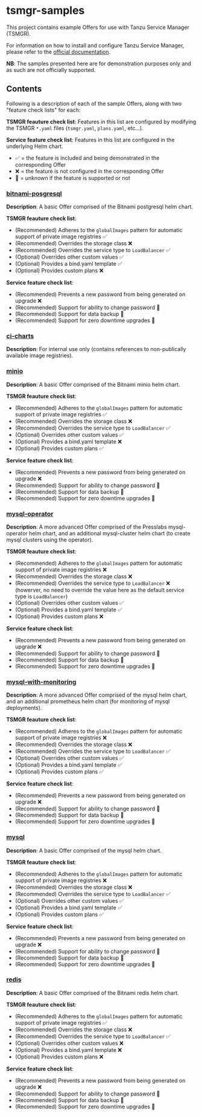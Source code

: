 # tsmgr-samples

This project contains example Offers for use with Tanzu Service Manager (TSMGR).

For information on how to install and configure Tanzu Service Manager, please refer to the [official documentation](https://docs.pivotal.io/tanzu-service-manager).

**NB**: The samples presented here are for demonstration purposes only and as such are not officially supported.

## Contents

Following is a description of each of the sample Offers, along with two "feature check lists" for each:

**TSMGR feauture check list**: Features in this list are configured by modifying the TSMGR `*.yaml` files (`tsmgr.yaml`, `plans.yaml`, etc...).

**Service feature check list**: Features in this list are configured in the underlying Helm chart.

* ✅  = the feature is included and being demonstrated in the corresponding Offer
* ❌  = the feature is not configured in the corresponding Offer
* 🤔  = unknown if the feature is supported or not

### [bitnami-posgresql](/bitnami-posgresql) 

**Description**: A basic Offer comprised of the Bitnami postgresql helm chart.

**TSMGR feauture check list**:
  * (Recommended) Adheres to the `globalImages` pattern for automatic support of private image registries ✅
  * (Recommended) Overrides the storage class ❌
  * (Recommended) Overrides the service type to `LoadBalancer` ✅
  * (Optional) Overrides other custom values ✅
  * (Optional) Provides a bind.yaml template ✅
  * (Optional) Provides custom plans ❌

**Service feature check list**:
  * (Recommended) Prevents a new password from being generated on upgrade ❌
  * (Recommended) Support for ability to change password 🤔
  * (Recommended) Support for data backup 🤔
  * (Recommended) Support for zero downtime upgrades 🤔

### [ci-charts](/ci-charts) 

**Description**: For internal use only (contains references to non-publically available image registries).

### [minio](/minio) 

**Description**: A basic Offer comprised of the Bitnami minio helm chart.

**TSMGR feauture check list**:
  * (Recommended) Adheres to the `globalImages` pattern for automatic support of private image registries ✅
  * (Recommended) Overrides the storage class ❌
  * (Recommended) Overrides the service type to `LoadBalancer` ✅
  * (Optional) Overrides other custom values ✅
  * (Optional) Provides a bind.yaml template ❌
  * (Optional) Provides custom plans ✅

**Service feature check list**:
  * (Recommended) Prevents a new password from being generated on upgrade ❌
  * (Recommended) Support for ability to change password 🤔
  * (Recommended) Support for data backup 🤔
  * (Recommended) Support for zero downtime upgrades 🤔

### [mysql-operator](/mysql-operator) 

**Description**: A more advanced Offer comprised of the Presslabs mysql-operator helm chart, and an additional mysql-cluster helm chart (to create mysql clusters using the operator).

**TSMGR feauture check list**:
  * (Recommended) Adheres to the `globalImages` pattern for automatic support of private image registries ❌
  * (Recommended) Overrides the storage class ❌
  * (Recommended) Overrides the service type to `LoadBalancer` ❌ (howerver, no need to override the value here as the default service type is `LoadBalancer`)
  * (Optional) Overrides other custom values ✅
  * (Optional) Provides a bind.yaml template ✅
  * (Optional) Provides custom plans ❌

**Service feature check list**:
  * (Recommended) Prevents a new password from being generated on upgrade ❌
  * (Recommended) Support for ability to change password 🤔
  * (Recommended) Support for data backup 🤔
  * (Recommended) Support for zero downtime upgrades 🤔
  
### [mysql-with-monitoring](/mysql-with-monitoring) 

**Description**: A more advanced Offer comprised of the mysql helm chart, and an additional prometheus helm chart (for monitoring of mysql deployments).

**TSMGR feauture check list**:
  * (Recommended) Adheres to the `globalImages` pattern for automatic support of private image registries ❌
  * (Recommended) Overrides the storage class ❌
  * (Recommended) Overrides the service type to `LoadBalancer` ✅
  * (Optional) Overrides other custom values ✅
  * (Optional) Provides a bind.yaml template ✅
  * (Optional) Provides custom plans ✅

**Service feature check list**:
  * (Recommended) Prevents a new password from being generated on upgrade ❌
  * (Recommended) Support for ability to change password 🤔
  * (Recommended) Support for data backup 🤔
  * (Recommended) Support for zero downtime upgrades 🤔

### [mysql](/mysql) 

**Description**: A basic Offer comprised of the mysql helm chart.

**TSMGR feauture check list**:
  * (Recommended) Adheres to the `globalImages` pattern for automatic support of private image registries ❌
  * (Recommended) Overrides the storage class ❌
  * (Recommended) Overrides the service type to `LoadBalancer` ✅
  * (Optional) Overrides other custom values ✅
  * (Optional) Provides a bind.yaml template ✅
  * (Optional) Provides custom plans ✅

**Service feature check list**:
  * (Recommended) Prevents a new password from being generated on upgrade ❌
  * (Recommended) Support for ability to change password 🤔
  * (Recommended) Support for data backup 🤔
  * (Recommended) Support for zero downtime upgrades 🤔

### [redis](/redis) 

**Description**: A basic Offer comprised of the Bitnami redis helm chart.

**TSMGR feauture check list**:
  * (Recommended) Adheres to the `globalImages` pattern for automatic support of private image registries ✅
  * (Recommended) Overrides the storage class ❌
  * (Recommended) Overrides the service type to `LoadBalancer` ✅
  * (Optional) Overrides other custom values ❌
  * (Optional) Provides a bind.yaml template ❌
  * (Optional) Provides custom plans ❌

**Service feature check list**:
  * (Recommended) Prevents a new password from being generated on upgrade ❌
  * (Recommended) Support for ability to change password 🤔
  * (Recommended) Support for data backup 🤔
  * (Recommended) Support for zero downtime upgrades 🤔
